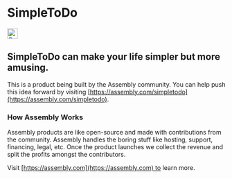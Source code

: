 # SimpleToDo

<a href="https://assembly.com/simpletodo/bounties?utm_campaign=assemblage&utm_source=simpletodo&utm_medium=repo_badge"><img src="https://asm-badger.herokuapp.com/simpletodo/badges/tasks.svg" height="24px" alt="Open Tasks" /></a>

## SimpleToDo can make your life simpler but more amusing.

This is a product being built by the Assembly community. You can help push this idea forward by visiting [https://assembly.com/simpletodo](https://assembly.com/simpletodo).

### How Assembly Works

Assembly products are like open-source and made with contributions from the community. Assembly handles the boring stuff like hosting, support, financing, legal, etc. Once the product launches we collect the revenue and split the profits amongst the contributors.

Visit [https://assembly.com](https://assembly.com) to learn more.
